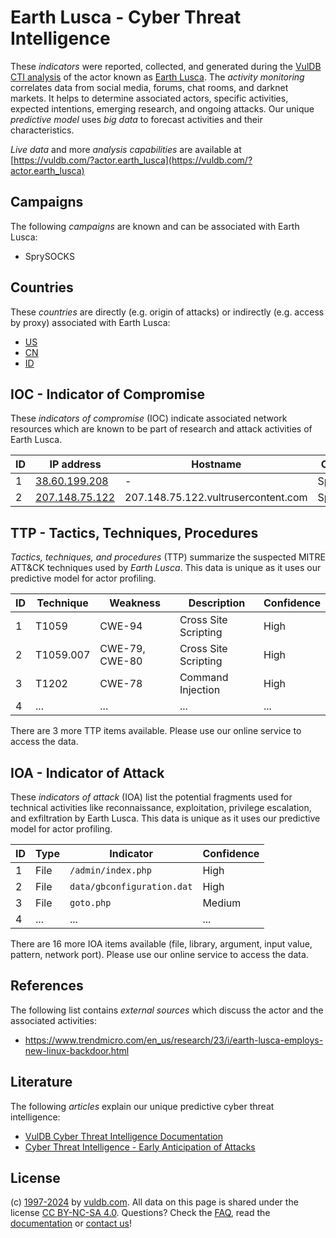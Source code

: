 # Earth Lusca - Cyber Threat Intelligence

These _indicators_ were reported, collected, and generated during the [VulDB CTI analysis](https://vuldb.com/?kb.cti) of the actor known as [Earth Lusca](https://vuldb.com/?actor.earth_lusca). The _activity monitoring_ correlates data from social media, forums, chat rooms, and darknet markets. It helps to determine associated actors, specific activities, expected intentions, emerging research, and ongoing attacks. Our unique _predictive model_ uses _big data_ to forecast activities and their characteristics.

_Live data_ and more _analysis capabilities_ are available at [https://vuldb.com/?actor.earth_lusca](https://vuldb.com/?actor.earth_lusca)

## Campaigns

The following _campaigns_ are known and can be associated with Earth Lusca:

* SprySOCKS

## Countries

These _countries_ are directly (e.g. origin of attacks) or indirectly (e.g. access by proxy) associated with Earth Lusca:

* [US](https://vuldb.com/?country.us)
* [CN](https://vuldb.com/?country.cn)
* [ID](https://vuldb.com/?country.id)

## IOC - Indicator of Compromise

These _indicators of compromise_ (IOC) indicate associated network resources which are known to be part of research and attack activities of Earth Lusca.

ID | IP address | Hostname | Campaign | Confidence
-- | ---------- | -------- | -------- | ----------
1 | [38.60.199.208](https://vuldb.com/?ip.38.60.199.208) | - | SprySOCKS | High
2 | [207.148.75.122](https://vuldb.com/?ip.207.148.75.122) | 207.148.75.122.vultrusercontent.com | SprySOCKS | High

## TTP - Tactics, Techniques, Procedures

_Tactics, techniques, and procedures_ (TTP) summarize the suspected MITRE ATT&CK techniques used by _Earth Lusca_. This data is unique as it uses our predictive model for actor profiling.

ID | Technique | Weakness | Description | Confidence
-- | --------- | -------- | ----------- | ----------
1 | T1059 | CWE-94 | Cross Site Scripting | High
2 | T1059.007 | CWE-79, CWE-80 | Cross Site Scripting | High
3 | T1202 | CWE-78 | Command Injection | High
4 | ... | ... | ... | ...

There are 3 more TTP items available. Please use our online service to access the data.

## IOA - Indicator of Attack

These _indicators of attack_ (IOA) list the potential fragments used for technical activities like reconnaissance, exploitation, privilege escalation, and exfiltration by Earth Lusca. This data is unique as it uses our predictive model for actor profiling.

ID | Type | Indicator | Confidence
-- | ---- | --------- | ----------
1 | File | `/admin/index.php` | High
2 | File | `data/gbconfiguration.dat` | High
3 | File | `goto.php` | Medium
4 | ... | ... | ...

There are 16 more IOA items available (file, library, argument, input value, pattern, network port). Please use our online service to access the data.

## References

The following list contains _external sources_ which discuss the actor and the associated activities:

* https://www.trendmicro.com/en_us/research/23/i/earth-lusca-employs-new-linux-backdoor.html

## Literature

The following _articles_ explain our unique predictive cyber threat intelligence:

* [VulDB Cyber Threat Intelligence Documentation](https://vuldb.com/?kb.cti)
* [Cyber Threat Intelligence - Early Anticipation of Attacks](https://www.scip.ch/en/?labs.20201022)

## License

(c) [1997-2024](https://vuldb.com/?kb.changelog) by [vuldb.com](https://vuldb.com/?kb.about). All data on this page is shared under the license [CC BY-NC-SA 4.0](https://creativecommons.org/licenses/by-nc-sa/4.0/). Questions? Check the [FAQ](https://vuldb.com/?kb.faq), read the [documentation](https://vuldb.com/?kb) or [contact us](https://vuldb.com/?contact)!
